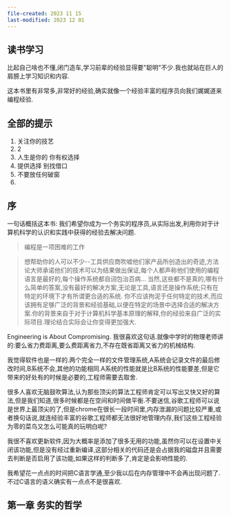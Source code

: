 ```yaml
---
file-created: 2023 11 15
last-modified: 2023 12 01
---
```


## 读书学习

比起自己啥也不懂,闭门造车,学习前辈的经验显得要"聪明"不少.我也就站在巨人的肩膀上学习知识和内容.

这本书里有非常多,非常好的经验,确实就像一个经验丰富的程序员向我们娓娓道来编程经验.

## 全部的提示

1. 关注你的技艺    
2. 2
3. 人生是你的 你有权选择
4. 提供选择 别找借口
5. 不要放任何破窗
6. 




## 序

一句话概括这本书: 我们希望你成为一个务实的程序员,从实际出发,利用你对于计算机科学的认识和实践中获得的经验去解决问题.

> 编程是一项困难的工作

> 想帮助你的人可以不少--工具供应商吹嘘他们家产品所创造出的奇迹,方法论大师承诺他们的技术可以为结果做出保证,每个人都声称他们使用的编程语言是最好的,每个操作系统都自诩包治百病...
> 当然,这些都不是真的,哪有什么简单的答案,没有最好的解决方案,无论是工具,语言还是操作系统;只有在特定的环境下才有所谓更合适的系统.
> 你不应该拘泥于任何特定的技术,而应该拥有足够广泛的背景和经验基础,以便在特定的场景中选择合适的解决方案.你的背景来自于对于计算机科学基本原理的解释,你的经验来自广泛的实际项目.理论结合实际会让你变得更加强大.


Engineering is About Compromising. 我很喜欢这句话.就像中学时的物理老师讲的:要么省力费距离,要么费距离省力,不存在既省距离又省力的机械结构.

我觉得软件也是一样的.两个完全一样的文件管理系统,A系统会记录文件的最后修改时间,B系统不会,其他的功能相同.A系统的性能就是比B系统的性能要差,但是它带来的好处有的时候是必要的,工程师需要去取舍. 

很多人喜欢无脑鼓吹算法,认为那些顶尖的算法工程师肯定可以写出又快又好的算法,但是我们知道,很多时候都是在空间和时间做平衡.不要迷信,谷歌工程师可以说是世界上最顶尖的了,但是chrome在很长一段时间里,内存泄漏的问题比较严重,或者换句话说,就连经验丰富的谷歌工程师都无法很好地管理内存,我们这些工程经验为零的菜鸟又怎么可能真的玩明白呢?

我很不喜欢更新软件,因为大概率是添加了很多无用的功能,虽然你可以在设置中关闭该功能,但是没有经过重新编译,这部分相关的代码还是会占据我的磁盘并且需要去判断是否启用了该功能,如果这样的判断多了,肯定是会影响性能的.

我希望花一点点的时间把C语言学通,至少我以后在内存管理中不会再出现问题了.
不过C语言的语义确实有一点点不是很喜欢.

## 第一章 务实的哲学

